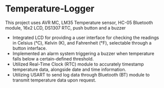 # Temperature-Logger
This project uses AVR MC, LM35 Temperature sensor, HC-05 Bluetooth module, 16x2 LCD, DS1307 RTC, push button and a buzzer

-	Integrated LCD for providing a user interface for checking the readings in Celsius (°C), Kelvin (K), and Fahrenheit (°F), selectable through a button interface.
-	Implemented an alarm system triggering a buzzer when temperature falls below a certain-defined threshold.
-	Utilized Real-Time Clock (RTC) module to accurately timestamp temperature data, alongside date and time information.
-	Utilizing USART to send log data through Bluetooth (BT) module to transmit temperature data upon request.

